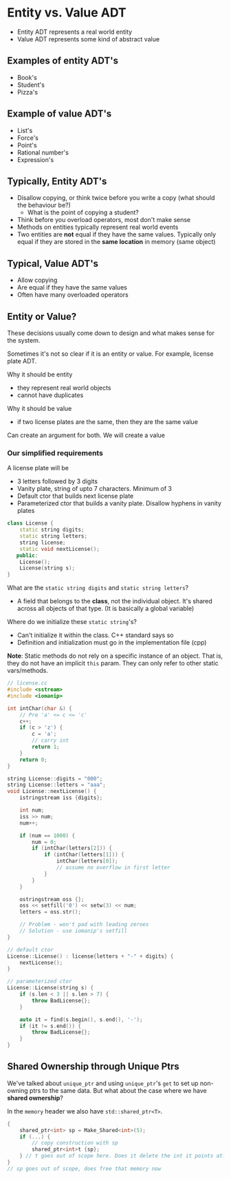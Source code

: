# Entity vs. Value ADT

- Entity ADT represents a real world entity
- Value ADT represents some kind of abstract value

## Examples of entity ADT's
- Book's
- Student's
- Pizza's

## Example of value ADT's
- List's
- Force's
- Point's
- Rational number's
- Expression's

## Typically, Entity ADT's
- Disallow copying, or think twice before you write a copy (what should the behaviour be?)
  - What is the point of copying a student?
- Think before you overload operators, most don't make sense
- Methods on entities typically represent real world events
- Two entities are **not** equal if they have the same values. Typically only equal if they are stored in the **same location** in memory (same object)

## Typical, Value ADT's
- Allow copying
- Are equal if they have the same values
- Often have many overloaded operators

## Entity or Value?
These decisions usually come down to design and what makes sense for the system. 

Sometimes it's not so clear if it is an entity or value. For example, license plate ADT. 

Why it should be entity
- they represent real world objects
- cannot have duplicates

Why it should be value
- if two license plates are the same, then they are the same value

Can create an argument for both. We will create a value

### Our simplified requirements
A license plate will be 
- 3 letters followed by 3 digits
- Vanity plate, string of upto 7 characters. Minimum of 3
- Default ctor that builds next license plate
- Parameterized ctor that builds a vanity plate. Disallow hyphens in vanity plates

```cpp
class License {
    static string digits;
    static string letters; 
    string license;
    static void nextLicense();
   public:
    License();
    License(string s);
}
```

What are the `static string digits` and `static string letters`?
- A field that belongs to the **class**, not the individual object. It's shared across all objects of that type. (It is basically a global variable)

Where do we initialize these `static string`'s?
- Can't initialize it within the class. C++ standard says so 
- Definition and initialization must go in the implementation file (cpp)

**Note**: Static methods do not rely on a specific instance of an object. That is, they do not have an implicit `this` param. They can only refer to other static vars/methods. 

```cpp
// license.cc
#include <sstream>
#include <iomanip>

int intChar(char &) {
    // Pre 'a' <= c <= 'c'
    c++;
    if (c > 'z') {
        c = 'a';
        // carry int
        return 1;
    }
    return 0;
}

string License::digits = "000";
string License::letters = "aaa";
void License::nextLicense() {
    istringstream iss {digits};

    int num;
    iss >> num;
    num++;

    if (num == 1000) {
        num = 0;
        if (intChar(letters[2])) {
            if (intChar(letters[1])) {
                intChar(letters[0]);
                // assume no overflow in first letter
            }
        }
    }

    ostringstream oss {};
    oss << setfill('0') << setw(3) << num;
    letters = oss.str();

    // Problem - won't pad with leading zeroes
    // Solution - use iomanip's setfill
}

// default ctor
License::License() : license{letters + "-" + digits} {
    nextLicense();
}

// parameterized ctor
License::License(string s) {
    if (s.len < 3 || s.len > 7) {
        throw BadLicense{};
    }

    auto it = find(s.begin(), s.end(), '-');
    if (it != s.end()) {
        throw BadLicense{};
    }
}
```

## Shared Ownership through Unique Ptrs
We've talked about `unique_ptr` and using `unique_ptr`'s `get` to set up non-owning ptrs to the same data. But what about the case where we have **shared ownership**?

In the `memory` header we also have `std::shared_ptr<T>`. 

```cpp
{
    shared_ptr<int> sp = Make_Shared<int>(5);
    if (...) {
        // copy construction with sp
        shared_ptr<int>t {sp};
    } // t goes out of scope here. Does it delete the int it points at? NO because then we would have dangling sp. sp still points at it.
}
// sp goes out of scope, does free that memory now
```




